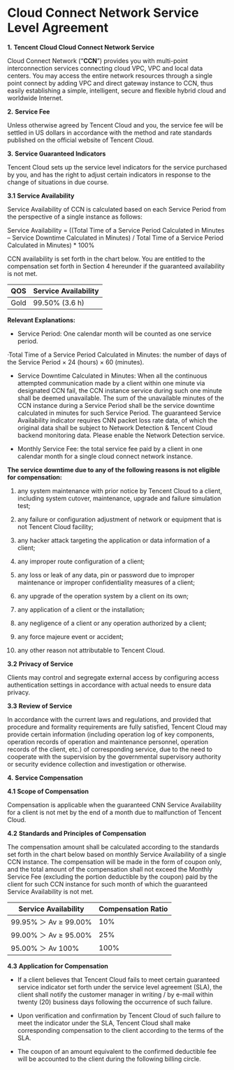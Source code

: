 #  Cloud Connect Network Service Level Agreement

**1.** **Tencent Cloud Cloud Connect Network Service**

Cloud Connect Network (“**CCN**”) provides you with multi-point interconnection services connecting cloud VPC, VPC and local data centers.  You may access the entire network resources through a single point connect by adding VPC and direct gateway instance to CCN, thus easily establishing a simple, intelligent, secure and flexible hybrid cloud and worldwide Internet.

**2.** **Service Fee**

Unless otherwise agreed by Tencent Cloud and you, the service fee will be settled in US dollars in accordance with the method and rate standards published on the official website of Tencent Cloud.

**3.** **Service Guaranteed Indicators**

Tencent Cloud sets up the service level indicators for the service purchased by you, and has the right to adjust certain indicators in response to the change of situations in due course. 

**3.1**  **Service Availability**

Service Availability of CCN is calculated based on each Service Period from the perspective of a single instance as follows:

Service Availability = ((Total Time of a Service Period Calculated in Minutes – Service Downtime Calculated in Minutes) / Total Time of a Service Period Calculated in Minutes) * 100%

CCN availability is set forth in the chart below.  You are entitled to the compensation set forth in Section 4 hereunder if the guaranteed availability is not met. 

| QOS  | Service   Availability |
| ---- | ---------------------- |
| Gold | 99.50%   (3.6 h)       |

**Relevant Explanations:**

- Service Period: One calendar month will be counted as one service period.

·Total Time of a Service Period Calculated in Minutes: the number of days of the Service Period × 24 (hours) × 60 (minutes).

- Service Downtime Calculated in Minutes: When all the continuous attempted communication made by a client within one minute via designated CCN fail, the CCN instance service during such one minute shall be deemed unavailable.  The sum of the unavailable minutes of the CCN instance during a Service Period shall be the service downtime calculated in minutes for such Service Period.  The guaranteed Service Availability indicator requires CNN packet loss rate data, of which the original data shall be subject to Network Detection & Tencent Cloud backend monitoring data.  Please enable the Network Detection service. 

- Monthly Service Fee: the total service fee paid by a client in one calendar month for a single cloud connect network instance.

**The service downtime due to any of the following reasons is not eligible for compensation:**

1. any system maintenance with prior notice by Tencent Cloud to a client, including system cutover, maintenance, upgrade and failure simulation test;

2. any failure or configuration adjustment of network or equipment that is not Tencent Cloud facility;

3. any hacker attack targeting the application or data information of a client;

4. any improper route configuration of a client;

5. any loss or leak of any data, pin or password due to improper maintenance or improper confidentiality measures of a client;

6. any upgrade of the operation system by a client on its own;

7. any application of a client or the installation;

8. any negligence of a client or any operation authorized by a client;

9. any force majeure event or accident; 

10. any other reason not attributable to Tencent Cloud.

**3.2**  **Privacy of Service**

Clients may control and segregate external access by configuring access authentication settings in accordance with actual needs to ensure data privacy. 

**3.3**  **Review of Service**

In accordance with the current laws and regulations, and provided that procedure and formality requirements are fully satisfied, Tencent Cloud may provide certain information (including operation log of key components, operation records of operation and maintenance personnel, operation records of the client, etc.) of corresponding service, due to the need to cooperate with the supervision by the governmental supervisory authority or security evidence collection and investigation or otherwise.

**4.** **Service Compensation**

**4.1**  **Scope of Compensation**

Compensation is applicable when the guaranteed CNN Service Availability for a client is not met by the end of a month due to malfunction of Tencent Cloud.

**4.2**  **Standards and Principles of Compensation**

The compensation amount shall be calculated according to the standards set forth in the chart below based on monthly Service Availability of a single CCN instance.  The compensation will be made in the form of coupon only, and the total amount of the compensation shall not exceed the Monthly Service Fee (excluding the portion deductible by the coupon) paid by the client for such CCN instance for such month of which the guaranteed Service Availability is not met. 

| Service   Availability    | Compensation   Ratio |
| ------------------------- | -------------------- |
| 99.95%   ＞   Av ≥ 99.00% | 10%                  |
| 99.00%   ＞   Av ≥ 95.00% | 25%                  |
| 95.00%   ＞   Av 100%     | 100%                 |

**4.3**  **Application for Compensation** 

- If a client believes that Tencent Cloud fails to meet certain guaranteed service indicator set forth under the service level agreement (SLA), the client shall notify the customer manager in writing / by e-mail within twenty (20) business days following the occurrence of such failure.

- Upon verification and confirmation by Tencent Cloud of such failure to meet the indicator under the SLA, Tencent Cloud shall make corresponding compensation to the client according to the terms of the SLA.

- The coupon of an amount equivalent to the confirmed deductible fee will be accounted to the client during the following billing circle.